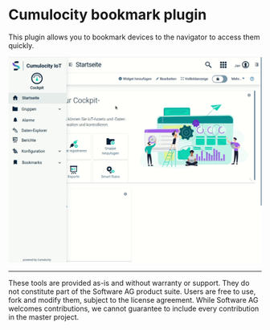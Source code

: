 # Cumulocity bookmark plugin
This plugin allows you to bookmark devices to the navigator to access them quickly.

![Image](img/bookmark-plugin.gif)

______________________
These tools are provided as-is and without warranty or support. They do not constitute part of the Software AG product suite. Users are free to use, fork and modify them, subject to the license agreement. While Software AG welcomes contributions, we cannot guarantee to include every contribution in the master project.
